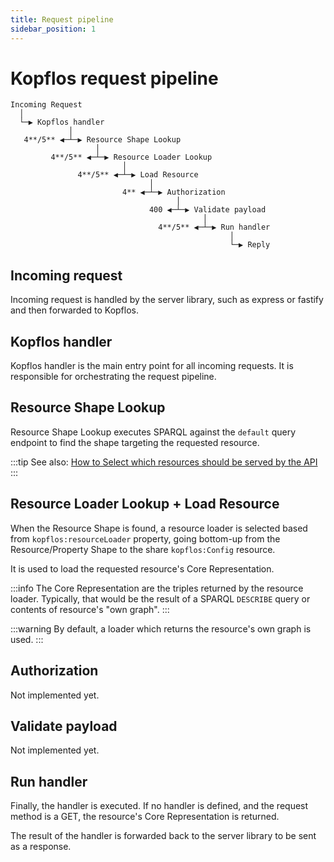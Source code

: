 ```yaml
---
title: Request pipeline
sidebar_position: 1
---
```


# Kopflos request pipeline

```
Incoming Request
  │
  └─▶ Kopflos handler
             │
   4**/5** ◀─┴─▶ Resource Shape Lookup
                   │
         4**/5** ◀─┴─▶ Resource Loader Lookup
                         │
               4**/5** ◀─┴─▶ Load Resource
                               │
                         4** ◀─┴─▶ Authorization
                                     │
                               400 ◀─┴─▶ Validate payload
                                           │
                                 4**/5** ◀─┴─▶ Run handler
                                                 │
                                                 └─▶ Reply
```

## Incoming request

Incoming request is handled by the server library, such as express or fastify and then forwarded to Kopflos.

## Kopflos handler

Kopflos handler is the main entry point for all incoming requests. It is responsible for orchestrating the request pipeline.

## Resource Shape Lookup

Resource Shape Lookup executes SPARQL against the `default` query endpoint to find the shape targeting the requested resource.

:::tip
See also: [How to Select which resources should be served by the API](../how-to/resource-shape.md)
:::

## Resource Loader Lookup + Load Resource

When the Resource Shape is found, a resource loader is selected based from `kopflos:resourceLoader` property, going bottom-up from the Resource/Property Shape to the share `kopflos:Config` resource.

It is used to load the requested resource's Core Representation.

:::info
The Core Representation are the triples returned by the resource loader. Typically, that would be the result of a SPARQL `DESCRIBE` query or contents of resource's "own graph".
:::

:::warning
By default, a loader which returns the resource's own graph is used.
:::

## Authorization

Not implemented yet.

## Validate payload

Not implemented yet.

## Run handler

Finally, the handler is executed. If no handler is defined, and the request method is a GET, the resource's Core Representation is returned.

The result of the handler is forwarded back to the server library to be sent as a response.
